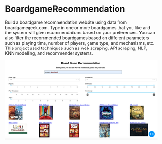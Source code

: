 # BoardgameRecommendation
Build a boardgame recommendation website using data from boardgamegeek.com. Type in one or more boardgames that you like and the system will give recommendations based on your preferences. You can also filter the recommended boardgames based on different parameters such as playing time, number of players, game type, and mechanisms, etc. This project used techniques such as web scraping, API scraping, NLP, KNN modelling, and recommender systems.

![](./interface.png)
